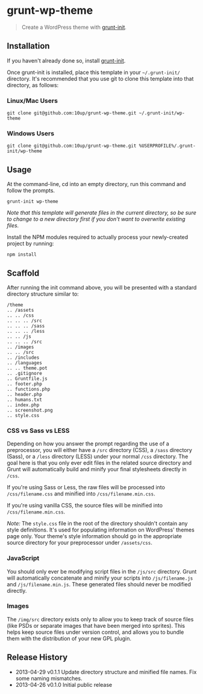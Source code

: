 # grunt-wp-theme

> Create a WordPress theme with [grunt-init][].

[grunt-init]: http://gruntjs.com/project-scaffolding

## Installation
If you haven't already done so, install [grunt-init][].

Once grunt-init is installed, place this template in your `~/.grunt-init/` directory. It's recommended that you use git to clone this template into that directory, as follows:

### Linux/Mac Users

```
git clone git@github.com:10up/grunt-wp-theme.git ~/.grunt-init/wp-theme
```

### Windows Users

```
git clone git@github.com:10up/grunt-wp-theme.git %USERPROFILE%/.grunt-init/wp-theme
```

## Usage

At the command-line, cd into an empty directory, run this command and follow the prompts.

```
grunt-init wp-theme
```

_Note that this template will generate files in the current directory, so be sure to change to a new directory first if you don't want to overwrite existing files._

Install the NPM modules required to actually process your newly-created project by running:

```
npm install
```

## Scaffold

After running the init command above, you will be presented with a standard directory structure similar to:

    /theme
    .. /assets
    .. .. /css
    .. .. .. /src
    .. .. .. /sass
    .. .. .. /less
    .. .. /js
    .. .. .. /src
    .. /images
    .. .. /src
    .. /includes
    .. /languages
    .. .. theme.pot
    .. .gitignore
    .. Gruntfile.js
    .. footer.php
    .. functions.php
    .. header.php
    .. humans.txt
    .. index.php
    .. screenshot.png
    .. style.css

### CSS vs Sass vs LESS

Depending on how you answer the prompt regarding the use of a preprocessor, you will either have a `/src` directory (CSS), a `/sass` directory (Sass), or a `/less` directory (LESS) under your normal `/css` directory.  The goal here is that you only ever edit files in the related source directory and Grunt will automatically build and minify your final stylesheets directly in `/css`.

If you're using Sass or Less, the raw files will be processed into `/css/filename.css` and minified into `/css/filename.min.css`.

If you're using vanilla CSS, the source files will be minified into `/css/filename.min.css`.

*Note:* The `style.css` file in the root of the directory shouldn't contain any style definitions. It's used for populating information on WordPress' themes page only. Your theme's style information should go in the appropriate source directory for your preprocessor under `/assets/css`.

### JavaScript

You should only ever be modifying script files in the `/js/src` directory.  Grunt will automatically concatenate and minify your scripts into `/js/filename.js` and `/js/filename.min.js`.  These generated files should never be modified directly.

### Images

The `/img/src` directory exists only to allow you to keep track of source files (like PSDs or separate images that have been merged into sprites).  This helps keep source files under version control, and allows you to bundle them with the distribution of your new GPL plugin.

## Release History

 * 2013-04-29   v0.1.1   Update directory structure and minified file names. Fix some naming mismatches.
 * 2013-04-26   v0.1.0   Initial public release
